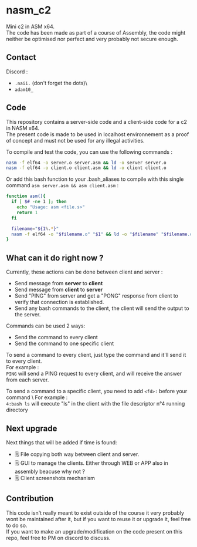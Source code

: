 # nasm_c2
Mini c2 in ASM x64. \
The code has been made as part of a course of Assembly, the code might neither be optimised nor perfect and very probably not secure enough.

## Contact 

Discord :
- ``.naii.`` (don't forget the dots)\
- ``adam10_``

## Code
This repository contains a server-side code and a client-side code for a c2 in NASM x64. \
The present code is made to be used in localhost environnement as a proof of concept and must not be used for any illegal activities.

To compile and test the code, you can use the following commands :
```bash
nasm -f elf64 -o server.o server.asm && ld -o server server.o
nasm -f elf64 -o client.o client.asm && ld -o client client.o 
```
Or add this bash function to your .bash_aliases to compile with this single command ``asm server.asm && asm client.asm`` :
```bash
function asm(){
  if [ $# -ne 1 ]; then
    echo "Usage: asm <file.s>"
    return 1
  fi

  filename="${1%.*}"
  nasm -f elf64 -o "$filename.o" "$1" && ld -o "$filename" "$filename.o"
}
```
## What can it do right now ?
Currently, these actions can be done between client and server : 

  - Send message from **server** to **client**
  - Send message from **client** to **server**
  - Send "PING" from server and get a "PONG" response from client to verify that connection is established.
  - Send any bash commands to the client, the client will send the output to the server.

Commands can be used 2 ways:

 - Send the command to every client
 - Send the command to one specific client

To send a command to every client, just type the command and it'll send it to every client. \
For example : \
``PING`` will send a PING request to every client, and will receive the answer from each server.

To send a command to a specific client, you need to add ``<fd>:`` before your command \ 
For example : \
``4:bash ls`` will execute "ls" in the client with the file descriptor n°4 running directory


## Next upgrade
Next things that will be added if time is found:
 - 🗒️ File copying both way between client and server.
 - 🗒️ GUI to manage the clients. Either through WEB or APP also in assembly beacuse why not ?
 - 🗒️ Client screenshots mechanism

## Contribution
This code isn't really meant to exist outside of the course it very probably wont be maintained after it, but if you want to reuse it or upgrade it, feel free to do so. \
If you want to make an upgrade/modification on the code present on this repo, feel free to PM on discord to discuss.
